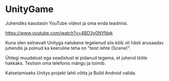 # UnityGame

Juhendiks kasutasin YouTube videot ja oma enda teadmisi.

https://www.youtube.com/watch?v=4BD3y0NYNqk

Kuna olen eelnevalt Unityga natukene tegelenud siis kõik oli hästi arusaadav juhendis ja polnud ka keeruline teha nn "teist lehte (Scene)".

Ühtegi muudatust ega seadistust ei pidanud tegema, et juhend tööle hakkaks. Testisin oma telefonis mängu ja toimib.

Katsetamiseks Unitys projekt lahti võtta ja Build Android valida.
